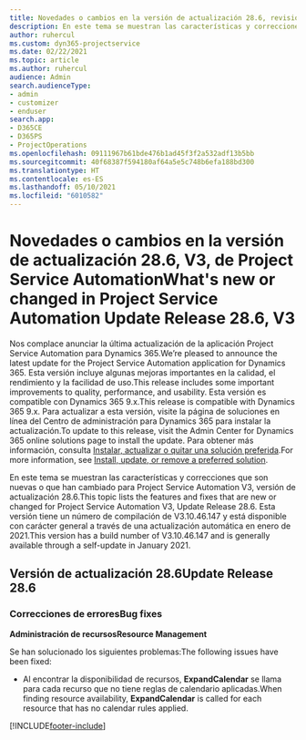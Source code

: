 ```yaml
---
title: Novedades o cambios en la versión de actualización 28.6, revisión V3, de Project Service Automation
description: En este tema se muestran las características y correcciones disponibles en Project Service Automation, versión de actualización 28.6, revisión V3.
author: ruhercul
ms.custom: dyn365-projectservice
ms.date: 02/22/2021
ms.topic: article
ms.author: ruhercul
audience: Admin
search.audienceType:
- admin
- customizer
- enduser
search.app:
- D365CE
- D365PS
- ProjectOperations
ms.openlocfilehash: 09111967b61bde476b1ad45f3f2a532adf13b5bb
ms.sourcegitcommit: 40f68387f594180af64a5e5c748b6efa188bd300
ms.translationtype: HT
ms.contentlocale: es-ES
ms.lasthandoff: 05/10/2021
ms.locfileid: "6010582"
---
```

# <a name="whats-new-or-changed-in-project-service-automation-update-release-286-v3"></a><span data-ttu-id="f304b-103">Novedades o cambios en la versión de actualización 28.6, V3, de Project Service Automation</span><span class="sxs-lookup"><span data-stu-id="f304b-103">What's new or changed in Project Service Automation Update Release 28.6, V3</span></span>

<span data-ttu-id="f304b-104">Nos complace anunciar la última actualización de la aplicación Project Service Automation para Dynamics 365.</span><span class="sxs-lookup"><span data-stu-id="f304b-104">We’re pleased to announce the latest update for the Project Service Automation application for Dynamics 365.</span></span> <span data-ttu-id="f304b-105">Esta versión incluye algunas mejoras importantes en la calidad, el rendimiento y la facilidad de uso.</span><span class="sxs-lookup"><span data-stu-id="f304b-105">This release includes some important improvements to quality, performance, and usability.</span></span> <span data-ttu-id="f304b-106">Esta versión es compatible con Dynamics 365 9.x.</span><span class="sxs-lookup"><span data-stu-id="f304b-106">This release is compatible with Dynamics 365 9.x.</span></span> <span data-ttu-id="f304b-107">Para actualizar a esta versión, visite la página de soluciones en línea del Centro de administración para Dynamics 365 para instalar la actualización.</span><span class="sxs-lookup"><span data-stu-id="f304b-107">To update to this release, visit the Admin Center for Dynamics 365 online solutions page to install the update.</span></span> <span data-ttu-id="f304b-108">Para obtener más información, consulta [Instalar, actualizar o quitar una solución preferida](/power-platform/admin/install-remove-preferred-solution).</span><span class="sxs-lookup"><span data-stu-id="f304b-108">For more information, see [Install, update, or remove a preferred solution](/power-platform/admin/install-remove-preferred-solution).</span></span>

<span data-ttu-id="f304b-109">En este tema se muestran las características y correcciones que son nuevas o que han cambiado para Project Service Automation V3, versión de actualización 28.6.</span><span class="sxs-lookup"><span data-stu-id="f304b-109">This topic lists the features and fixes that are new or changed for Project Service Automation V3, Update Release 28.6.</span></span> <span data-ttu-id="f304b-110">Esta versión tiene un número de compilación de V3.10.46.147 y está disponible con carácter general a través de una actualización automática en enero de 2021.</span><span class="sxs-lookup"><span data-stu-id="f304b-110">This version has a build number of V3.10.46.147 and is generally available through a self-update in January 2021.</span></span>

## <a name="update-release-286"></a><span data-ttu-id="f304b-111">Versión de actualización 28.6</span><span class="sxs-lookup"><span data-stu-id="f304b-111">Update Release 28.6</span></span>

### <a name="bug-fixes"></a><span data-ttu-id="f304b-112">Correcciones de errores</span><span class="sxs-lookup"><span data-stu-id="f304b-112">Bug fixes</span></span>


<span data-ttu-id="f304b-113">**Administración de recursos**</span><span class="sxs-lookup"><span data-stu-id="f304b-113">**Resource Management**</span></span>

<span data-ttu-id="f304b-114">Se han solucionado los siguientes problemas:</span><span class="sxs-lookup"><span data-stu-id="f304b-114">The following issues have been fixed:</span></span>

- <span data-ttu-id="f304b-115">Al encontrar la disponibilidad de recursos, **ExpandCalendar** se llama para cada recurso que no tiene reglas de calendario aplicadas.</span><span class="sxs-lookup"><span data-stu-id="f304b-115">When finding resource availability, **ExpandCalendar** is called for each resource that has no calendar rules applied.</span></span>


[!INCLUDE[footer-include](../includes/footer-banner.md)]